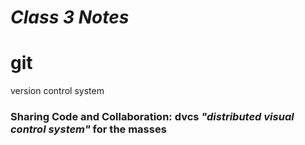 # *Class 3 Notes*

# git 
version control system

### Sharing Code and Collaboration: dvcs *"distributed visual control system"* for the masses
